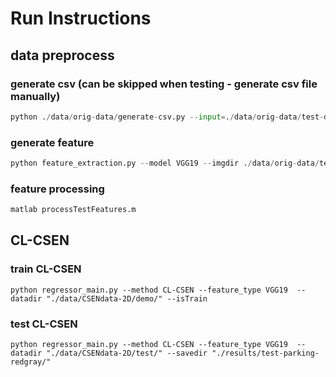 # Run Instructions
## data preprocess

### generate csv (can be skipped when testing - generate csv file manually)

``` python
python ./data/orig-data/generate-csv.py --input=./data/orig-data/test-data/chasing/label/ --output=./data/orig-data/test-data/chasing/annotations.csv
```

### generate feature

``` python
python feature_extraction.py --model VGG19 --imgdir ./data/orig-data/test-data/chasing/image/ --imgsuf .png --savedir ./data/features/test-data/
```

### feature processing

``` python
matlab processTestFeatures.m
```

## CL-CSEN

### train CL-CSEN

`python regressor_main.py --method CL-CSEN --feature_type VGG19  --datadir "./data/CSENdata-2D/demo/" --isTrain`

### test CL-CSEN

`python regressor_main.py --method CL-CSEN --feature_type VGG19  --datadir "./data/CSENdata-2D/test/" --savedir "./results/test-parking-redgray/"`
